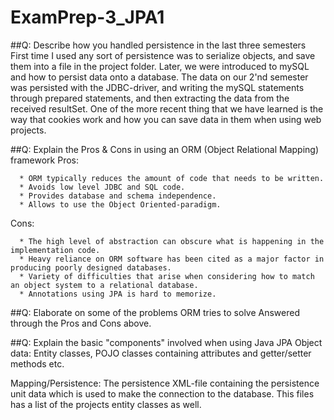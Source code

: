 # ExamPrep-3_JPA1

##Q: Describe how you handled persistence in the last three semesters
First time I used any sort of persistence was to serialize objects, and save them into a file in the project folder. Later, we were introduced to mySQL and how to persist data onto a database. The data on our 2'nd semester was persisted with the JDBC-driver, and writing the mySQL statements through prepared statements, and then extracting the data from the received resultSet. One of the more recent thing that we have learned is the way that cookies work and how you can save data in them when using web projects.


##Q: Explain the Pros & Cons in using an ORM (Object Relational Mapping) framework
Pros:

      * ORM typically reduces the amount of code that needs to be written.
      * Avoids low level JDBC and SQL code.
      * Provides database and schema independence.
      * Allows to use the Object Oriented-paradigm.

Cons:

      * The high level of abstraction can obscure what is happening in the implementation code.
      * Heavy reliance on ORM software has been cited as a major factor in producing poorly designed databases.
      * Variety of difficulties that arise when considering how to match an object system to a relational database.
      * Annotations using JPA is hard to memorize.

##Q: Elaborate on some of the problems ORM tries to solve
Answered through the Pros and Cons above.

##Q: Explain the basic "components" involved when using Java JPA
Object data: Entity classes, POJO classes containing attributes and getter/setter methods etc. 

Mapping/Persistence: The persistence XML-file containing the persistence unit data which is used to make the connection to the database. This files has a list of the projects entity classes as well.
